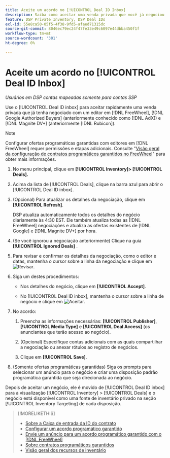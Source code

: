 ```yaml
---
title: Aceite um acordo no [!UICONTROL Deal ID Inbox]
description: Saiba como aceitar uma venda privada que você já negociou com um editor em [!DNL FreeWheel], [!DNL Google Authorized Buyers] (formerly known as [!DNL AdX]), and [!DNL Magnite DV+] (anteriormente [!DNL Rubicon]) usando a Caixa de entrada da ID do contrato.
feature: DSP Private Inventory, DSP Deal IDs
exl-id: 55e8ca50-05f5-4f38-9fd5-afaed71315dc
source-git-commit: 8046ec79ec24f47fe33e49c6097e44dbba450f1f
workflow-type: tm+mt
source-wordcount: '301'
ht-degree: 0%

---
```


# Aceite um acordo no [!UICONTROL Deal ID Inbox]

*Usuários em DSP contas mapeadas somente para contas SSP*

Use o [!UICONTROL Deal ID inbox] para aceitar rapidamente uma venda privada que já tenha negociado com um editor em [!DNL FreeWheel], [!DNL Google Authorized Buyers] (anteriormente conhecido como [!DNL AdX]) e [!DNL Magnite DV+] (anteriormente [!DNL Rubicon]).

>[!NOTE]
>
>Configurar ofertas programáticas garantidas com editores em [!DNL FreeWheel] requer permissões e etapas adicionais. Consulte &quot;[Visão geral da configuração de contratos programáticos garantidos no FreeWheel](freewheel-overview.md)&quot; para obter mais informações.

1. No menu principal, clique em **[!UICONTROL Inventory]> [!UICONTROL Deals].**

1. Acima da lista de [!UICONTROL Deals], clique na barra azul para abrir o [!UICONTROL Deal ID inbox].

1. (Opcional) Para atualizar os detalhes da negociação, clique em **[!UICONTROL Refresh]**.

   DSP atualiza automaticamente todos os detalhes do negócio diariamente às 4:30 EST. Ele também atualiza todas as [!DNL FreeWheel] negociações e atualiza as ofertas existentes de [!DNL Google] e [!DNL Magnite DV+] por hora.

1. (Se você ignorou a negociação anteriormente) Clique na guia **[!UICONTROL Ignored Deals]** .

1. Para revisar e confirmar os detalhes da negociação, como o editor e datas, mantenha o cursor sobre a linha da negociação e clique em ![Revisar](/help/dsp/assets/review.png).

1. Siga um destes procedimentos:

   * Nos detalhes do negócio, clique em **[!UICONTROL Accept]**.

   * No [!UICONTROL Deal ID inbox], mantenha o cursor sobre a linha de negócio e clique em ![Aceitar](/help/dsp/assets/accept.png).

1. No acordo:
   1. Preencha as informações necessárias: **[!UICONTROL Publisher]**, **[!UICONTROL Media Type]** e **[!UICONTROL Deal Access]** (os anunciantes que terão acesso ao negócio).
   1. (Opcional) Especifique contas adicionais com as quais compartilhar a negociação ou anexar rótulos ao registro de negócios.

   1. Clique em **[!UICONTROL Save]**.

1. (Somente ofertas programáticas garantidas) Siga os prompts para selecionar um anúncio para o negócio e criar uma disposição padrão programática garantida que seja direcionada ao negócio.

Depois de aceitar um negócio, ele é movido de [!UICONTROL Deal ID inbox] para a visualização [!UICONTROL Inventory] > [!UICONTROL Deals] e o negócio está disponível como uma fonte de inventário privado na seção [!UICONTROL Inventory Targeting] de cada disposição.

>[!MORELIKETHIS]
>
>* [Sobre a Caixa de entrada da ID do contrato](deal-id-inbox-about.md)
>* [Configurar um acordo programático garantido](programmatic-guaranteed-set-up.md)
>* [Envie um anúncio para um acordo programático garantido com o [!DNL FreeWheel]](freewheel-submit.md)
>* [Sobre contratos programáticos garantidos](programmatic-guaranteed-about.md)
>* [Visão geral dos recursos de inventário](inventory-overview.md)

